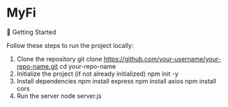 # MyFi
🚀 Getting Started

Follow these steps to run the project locally:

1. Clone the repository
git clone https://github.com/your-username/your-repo-name.git
cd your-repo-name
2. Initialize the project (if not already initialized)
npm init -y
3. Install dependencies
npm install express
npm install axios
npm install cors
4. Run the server
node server.js
